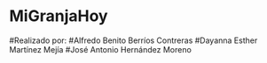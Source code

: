 # MiGranjaHoy
#Realizado por:
#Alfredo Benito Berríos Contreras
#Dayanna Esther Martínez Mejía
#José Antonio Hernández Moreno

